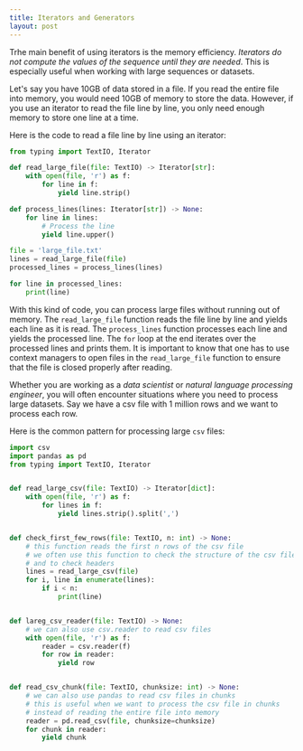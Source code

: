 ```yaml
---
title: Iterators and Generators
layout: post
---
```


<span class="firstcharacter">T</span>rhe main benefit of using iterators is the memory efficiency. _Iterators do not compute the values of the sequence until they are needed_. This is especially useful when working with large sequences or datasets.

Let's say you have 10GB of data stored in a file. If you read the entire file into memory, you would need 10GB of memory to store the data. However, if you use an iterator to read the file line by line, you only need enough memory to store one line at a time.

Here is the code to read a file line by line using an iterator:

```python
from typing import TextIO, Iterator

def read_large_file(file: TextIO) -> Iterator[str]:
    with open(file, 'r') as f:
        for line in f:
            yield line.strip()

def process_lines(lines: Iterator[str]) -> None:
    for line in lines:
        # Process the line
        yield line.upper()

file = 'large_file.txt'
lines = read_large_file(file)
processed_lines = process_lines(lines)

for line in processed_lines:
    print(line)
```

With this kind of code, you can process large files without running out of memory. The `read_large_file` function reads the file line by line and yields each line as it is read. The `process_lines` function processes each line and yields the processed line. The `for` loop at the end iterates over the processed lines and prints them. It is important to know that one has to use context managers to open files in the `read_large_file` function to ensure that the file is closed properly after reading.


Whether you are working as a _data scientist_ or _natural language processing engineer_, you will often encounter situations where you need to process large datasets. Say we have a csv file with 1 million rows and we want to process each row. 

Here is the common pattern for processing large `csv` files:

```python
import csv
import pandas as pd
from typing import TextIO, Iterator


def read_large_csv(file: TextIO) -> Iterator[dict]:
    with open(file, 'r') as f:
        for lines in f:
            yield lines.strip().split(',')


def check_first_few_rows(file: TextIO, n: int) -> None:
    # this function reads the first n rows of the csv file
    # we often use this function to check the structure of the csv file
    # and to check headers
    lines = read_large_csv(file)
    for i, line in enumerate(lines):
        if i < n:
            print(line)


def lareg_csv_reader(file: TextIO) -> None:
    # we can also use csv.reader to read csv files
    with open(file, 'r') as f:
        reader = csv.reader(f)
        for row in reader:
            yield row


def read_csv_chunk(file: TextIO, chunksize: int) -> None:
    # we can also use pandas to read csv files in chunks
    # this is useful when we want to process the csv file in chunks
    # instead of reading the entire file into memory
    reader = pd.read_csv(file, chunksize=chunksize)
    for chunk in reader:
        yield chunk

```